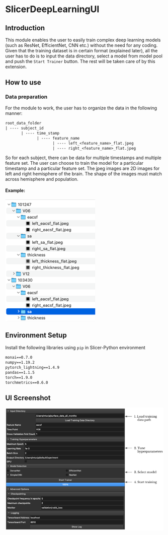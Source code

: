 # SlicerDeepLearningUI
## Introduction
This module enables the user to easily train complex deep learning models (such as ResNet, EfficientNet, CNN etc.) without the need for any coding. Given that the training dataset is in certain format (explained later), all the user has to do is to input the data directory, select a model from model pool and push the `Start Trainer` button. The rest will be taken care of by this extension.
## How to use
### Data preparation
For the module to work, the user has to organize the data in the following manner:
```
root_data_folder
| ---- subject_id
       | ---- time_stamp
              | ---- feature_name
                     | ---- left_<feature_name>_flat.jpeg
                     | ---- right_<feature_name>_flat.jpeg
```
So for each subject, there can be data for multiple timestamps and multiple feature set. The user can choose to train the model for a particular timestamp and a particular feature set. The jpeg images are 2D images for left and right hemisphere of the brain. The shape of the images must match across hemisphere and population.
#### Example:
![data organization demo](screenshot2.png)
## Environment Setup
Install the following libraries using `pip` in Slicer-Python environment
```
monai==0.7.0
numpy==1.19.2
pytorch_lightning==1.4.9
pandas==1.1.5
torch==1.9.0
torchmetrics==0.6.0
```
## UI Screenshot
![deep learning module ui image](screenshot3.png)
